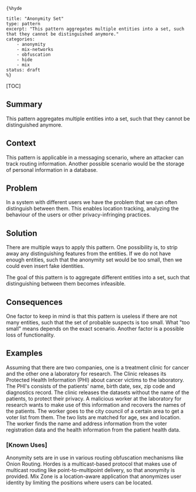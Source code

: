     {%hyde

    title: "Anonymity Set"
    type: pattern
    excerpt: "This pattern aggregates multiple entities into a set, such that they cannot be distinguished anymore."
    categories: 
        - anonymity
        - mix-networks
        - obfuscation
        - hide
        - mix
    status: draft
    %}

[TOC]

<!--### [Also Known As]-->
<!-- All other names the pattern is known by.-->



## Summary
<!-- One short paragraph summarising the pattern.-->

This pattern aggregates multiple entities into a set, such that they
cannot be distinguished anymore.

## Context
<!-- The situations in which the pattern may apply.-->

This pattern is applicable in a messaging scenario, where an attacker
can track routing information. Another possible scenario would be the
storage of personal information in a database.

## Problem
<!-- The problem a pattern addresses, including a list of forces describing why a problem might be difficult to solve.-->

In a system with different users we have the problem that we can often
distinguish between them. This enables location tracking, analyzing
the behaviour of the users or other privacy-infringing practices.

## Solution
<!-- A concise description of how the pattern addresses the problem.-->

There are multiple ways to apply this pattern. One possibility is, to
strip away any distinguishing features from the entities. If we do not
have enough entities, such that the anonymity set would be too small,
then we could even insert fake identities.

<!--goals-->
The goal of this pattern is to aggregate different entities into a
set, such that distinguishing between them becomes infeasible.

<!--### [Structure]-->
<!--A detailed specification of the structural aspects of the pattern. A class diagram if applicable.-->



<!--### [Implementation]-->
<!--Guidelines for implementing the pattern; code fragments; suggested PETS; policy fragments.-->



## Consequences
<!--The advantages (benefits) and disadvantages (liabilities) of applying the pattern.-->



<!--constraints and consequences-->
One factor to keep in mind is that this pattern is useless if there
are not many entities, such that the set of probable suspects is too
small. What "too small" means depends on the exact scenario. Another
factor is a possible loss of functionality.

<!--### [Constraints]-->
<!-- limitations as a consequence of applying the pattern.-->



## Examples
<!--Motivational example to see how the pattern is applied.-->

Assuming that there are two companies, one is a treatment clinic for
cancer and the other one a laboratory for research. The Clinic
releases its Protected Health Information (PHI) about cancer victims
to the laboratory. The PHI's consists of the patients' name, birth
date, sex, zip code and diagnostics record. The clinic releases the
datasets without the name of the patients, to protect their privacy. A
malicious worker at the laboratory for research wants to make use of
this information and recovers the names of the patients. The worker
goes to the city council of a certain area to get a voter list from
them. The two lists are matched for age, sex and location. The worker
finds the name and address information from the voter registration
data and the health information from the patient health data.

### [Known Uses]
<!-- Pointers to various applications of the pattern.-->

Anonymity sets are in use in various routing obfuscation mechanisms
like Onion Routing. Hordes is a multicast-based protocol that makes
use of multicast routing like point-to-multipoint delivery, so that
anonymity is provided. Mix Zone is a location-aware application that
anonymizes user identity by limiting the positions where users can be
located.

<!--## See Also-->
<!-- Any pointers to relevant information, not contained in the subfields below.-->



<!--### [Related Patterns]-->
<!-- Supporting and conflicting patterns-->



<!--### [Sources]-->
<!-- References to the original source of the pattern.-->



<!--## General Comments-->
<!-- Separate discussion on the pattern.-->



<!--## Tags-->
<!-- User definable descriptors for additional correlation.-->


